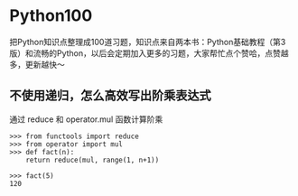 # Python100
把Python知识点整理成100道习题，知识点来自两本书：Python基础教程（第3版）和流畅的Python，以后会定期加入更多的习题，大家帮忙点个赞哈，点赞越多，更新越快～


## 不使用递归，怎么高效写出阶乘表达式

通过 reduce 和 operator.mul 函数计算阶乘
```
>>> from functools import reduce
>>> from operator import mul
>>> def fact(n):
    return reduce(mul, range(1, n+1))

>>> fact(5)
120
```



